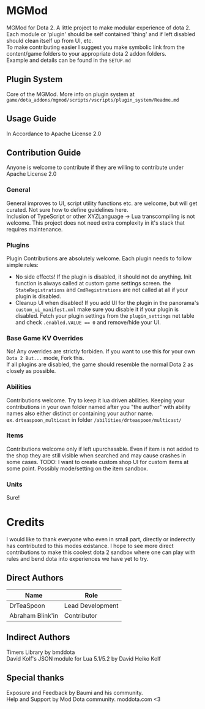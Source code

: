 # MGMod
MGMod for Dota 2. A little project to make modular experience of dota 2. Each module or 'plugin' should be self contained 'thing' and if left disabled should clean itself up from UI, etc.</br>
To make contributing easier I suggest you make symbolic link from the content/game folders to your appropriate dota 2 addon folders.</br>
Example and details can be found in the `SETUP.md`

## Plugin System
Core of the MGMod.
More info on plugin system at `game/dota_addons/mgmod/scripts/vscripts/plugin_system/Readme.md`

## Usage Guide
In Accordance to Apache License 2.0

## Contribution Guide
Anyone is welcome to contribute if they are willing to contribute under Apache License 2.0
### General
General improves to UI, script utility functions etc. are welcome, but will get curated. Not sure how to define guidelines here.</br>
Inclusion of TypeScript or other XYZLanguage -> Lua transcompiling is not welcome. This project does not need extra complexity in it's stack that requires maintenance.
### Plugins
Plugin Contributions are absolutely welcome. Each plugin needs to follow simple rules:
- No side effects! If the plugin is disabled, it should not do anything. Init function is always called at custom game settings screen. the `StateRegistrations` and `CmdRegistrations` are not called at all if your plugin is disabled.
- Cleanup UI when disabled! If you add UI for the plugin in the panorama's `custom_ui_manifest.xml` make sure you disable it if your plugin is disabled. Fetch your plugin settings from the `plugin_settings` net table and check `.enabled.VALUE == 0` and remove/hide your UI.
### Base Game KV Overrides
No! Any overrides are strictly forbiden. If you want to use this for your own `Dota 2 But...` mode, Fork this.</br>
If all plugins are disabled, the game should resemble the normal Dota 2 as closely as possible.

### Abilities
Contributions welcome. Try to keep it lua driven abilities. Keeping your contributions in your own folder named after you "the author" with ability names also either distinct or containing your author name.</br>
ex. `drteaspoon_multicast` in folder `/abilities/drteaspoon/multicast/`

### Items
Contributions welcome only if left upurchasable. Even if item is not added to the shop they are still visible when searched and may cause crashes in some cases.
TODO: I want to create custom shop UI for custom items at some point. Possibly mode/setting on the item sandbox.

### Units
Sure!

# Credits
I would like to thank everyone who even in small part, directly or inderectly has contributed to this modes existance. I hope to see more direct contributions to make this coolest dota 2 sandbox where one can play with rules and bend dota into experiences we have yet to try.

## Direct Authors
|Name|Role|
|----|----|
|DrTeaSpoon|Lead Development|
|Abraham Blink'in|Contributor|


## Indirect Authors
Timers Library by bmddota</br>
David Kolf's JSON module for Lua 5.1/5.2 by David Heiko Kolf

## Special thanks
Exposure and Feedback by Baumi and his community.</br>
Help and Support by Mod Dota community. moddota.com <3